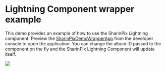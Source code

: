 # Lightning Component wrapper example

This demo provides an example of how to use the SharinPix Lightning component. Preview the [SharinPixDemoWrapperApp](/src/aura/SharinPixDemoWrapperApp/SharinPixDemoWrapperApp.app) from the developer console to open the application. You can change the album ID passed to the component on the fly and the SharinPix Lightning Component will update itself.

[<img src="https://raw.githubusercontent.com/afawcett/githubsfdeploy/master/deploy.png">](https://githubsfdeploy.herokuapp.com?owner=sharinpix&repo=demo-apex&ref=lightning_cmp_form)
